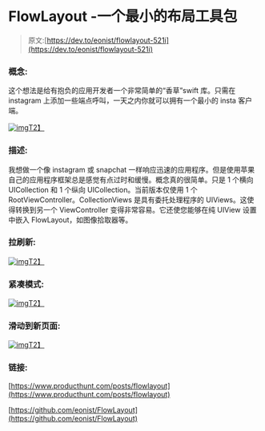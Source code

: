 # FlowLayout -一个最小的布局工具包

> 原文:[https://dev.to/eonist/flowlayout-521i](https://dev.to/eonist/flowlayout-521i)

### 概念:

这个想法是给有抱负的应用开发者一个非常简单的“香草”swift 库。只需在 instagram 上添加一些端点呼叫，一天之内你就可以拥有一个最小的 insta 客户端。

[![img](../Images/6bb52fd8ce2a9e4a9aa9fd3c5979c66c.png)T2】](https://res.cloudinary.com/practicaldev/image/fetch/s--GYr-5VRB--/c_limit%2Cf_auto%2Cfl_progressive%2Cq_66%2Cw_880/https://rawgit.com/stylekit/img/master/short.gif)

### 描述:

我想做一个像 instagram 或 snapchat 一样响应迅速的应用程序。但是使用苹果自己的应用程序框架总是感觉有点过时和缓慢。概念真的很简单。只是 1 个横向 UICollection 和 1 个纵向 UICollection。当前版本仅使用 1 个 RootViewController。CollectionViews 是具有委托处理程序的 UIViews。这使得转换到另一个 ViewController 变得非常容易。它还使您能够在纯 UIView 设置中嵌入 FlowLayout，如图像拾取器等。

### 拉刷新:

[![img](../Images/b9f658a27dde84205b66ed19d143087c.png)T2】](https://res.cloudinary.com/practicaldev/image/fetch/s--E84-al2m--/c_limit%2Cf_auto%2Cfl_progressive%2Cq_auto%2Cw_880/https://rawgit.com/stylekit/img/master/Photo%252004-08-2018%2C%252013%252029%252023%2520copy.jpg)

### 紧凑模式:

[![img](../Images/b631f7966a98977f88a60211928f816b.png)T2】](https://res.cloudinary.com/practicaldev/image/fetch/s--1a1AU6ht--/c_limit%2Cf_auto%2Cfl_progressive%2Cq_auto%2Cw_880/https://rawgit.com/stylekit/img/master/Photo%252004-08-2018%2C%252013%252030%252000%2520copy.jpg)

### 滑动到新页面:

[![img](../Images/6f1fa88ea2f53142efd9dfd87dfc1e8b.png)T2】](https://res.cloudinary.com/practicaldev/image/fetch/s--EfWPb4YW--/c_limit%2Cf_auto%2Cfl_progressive%2Cq_auto%2Cw_880/https://rawgit.com/stylekit/img/master/Photo%252004-08-2018%2C%252013%252029%252043%2520copy.jpg)

### 链接:

[https://www.producthunt.com/posts/flowlayout](https://www.producthunt.com/posts/flowlayout)

[https://github.com/eonist/FlowLayout](https://github.com/eonist/FlowLayout)